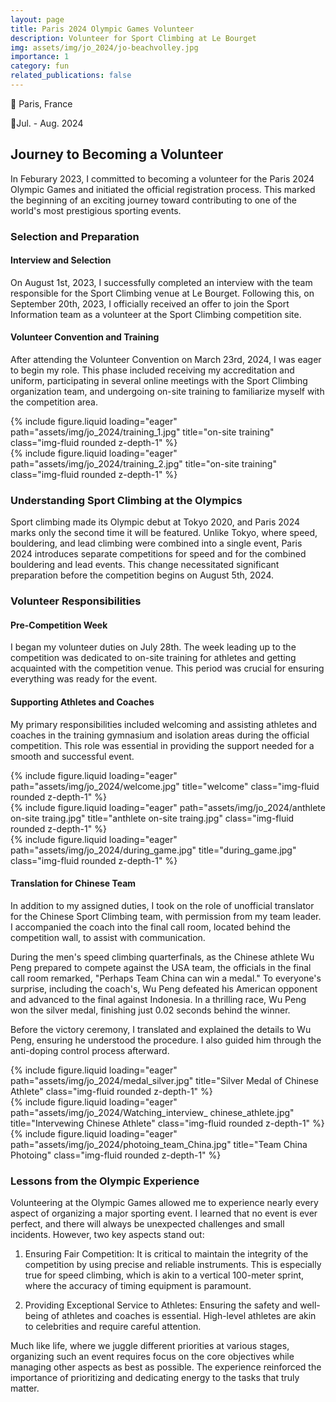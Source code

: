```yaml
---
layout: page
title: Paris 2024 Olympic Games Volunteer
description: Volunteer for Sport Climbing at Le Bourget
img: assets/img/jo_2024/jo-beachvolley.jpg
importance: 1
category: fun
related_publications: false
---
```


📍 Paris, France

📅Jul. - Aug. 2024

## Journey to Becoming a Volunteer
In Feburary 2023, I committed to becoming a volunteer for the Paris 2024 Olympic Games and initiated the official registration process. This marked the beginning of an exciting journey toward contributing to one of the world's most prestigious sporting events.

### Selection and Preparation
#### Interview and Selection
On August 1st, 2023, I successfully completed an interview with the team responsible for the Sport Climbing venue at Le Bourget. Following this, on September 20th, 2023, I officially received an offer to join the Sport Information team as a volunteer at the Sport Climbing competition site.

#### Volunteer Convention and Training
After attending the Volunteer Convention on March 23rd, 2024, I was eager to begin my role. This phase included receiving my accreditation and uniform, participating in several online meetings with the Sport Climbing organization team, and undergoing on-site training to familiarize myself with the competition area.


<div class="container">
    <div class="row justify-content-sm-center">
        <div class="col-sm-6 mt-3 mt-md-0">
            {% include figure.liquid loading="eager" path="assets/img/jo_2024/training_1.jpg" title="on-site training" class="img-fluid rounded z-depth-1" %}
            <!-- <div class="caption">
                on-site training
            </div> -->
        </div>
        <div class="col-sm-6 mt-3 mt-md-0">
            {% include figure.liquid loading="eager" path="assets/img/jo_2024/training_2.jpg" title="on-site training" class="img-fluid rounded z-depth-1" %}
            <!-- <div class="caption">
                on-site training
            </div> -->
        </div>
    </div>
</div>


### Understanding Sport Climbing at the Olympics
Sport climbing made its Olympic debut at Tokyo 2020, and Paris 2024 marks only the second time it will be featured. Unlike Tokyo, where speed, bouldering, and lead climbing were combined into a single event, Paris 2024 introduces separate competitions for speed and for the combined bouldering and lead events. This change necessitated significant preparation before the competition begins on August 5th, 2024.

### Volunteer Responsibilities
#### Pre-Competition Week
I began my volunteer duties on July 28th. The week leading up to the competition was dedicated to on-site training for athletes and getting acquainted with the competition venue. This period was crucial for ensuring everything was ready for the event.

#### Supporting Athletes and Coaches
My primary responsibilities included welcoming and assisting athletes and coaches in the training gymnasium and isolation areas during the official competition. This role was essential in providing the support needed for a smooth and successful event.

<div class="container">
    <div class="row justify-content-sm-center">
    <div class="d-flex align-items-baseline gap-4">
        <div class="col-sm-4 mt-3 mt-md-0">
            {% include figure.liquid loading="eager" path="assets/img/jo_2024/welcome.jpg" title="welcome" class="img-fluid rounded z-depth-1" %}
            <!-- <div class="caption">
                on-site training
            </div> -->
        </div>
        <div class="col-sm-4 mt-3 mt-md-0">
            {% include figure.liquid loading="eager" path="assets/img/jo_2024/anthlete on-site traing.jpg" title="anthlete on-site traing.jpg" class="img-fluid rounded z-depth-1" %}
            <!-- <div class="caption">
                on-site training
            </div> -->
        </div>
        <div class="col-sm-4 mt-3 mt-md-0">
            {% include figure.liquid loading="eager" path="assets/img/jo_2024/during_game.jpg" title="during_game.jpg" class="img-fluid rounded z-depth-1" %}
            <!-- <div class="caption">
                on-site training
            </div> -->
        </div>
    </div>
    </div>
</div>


#### Translation for Chinese Team
In addition to my assigned duties, I took on the role of unofficial translator for the Chinese Sport Climbing team, with permission from my team leader. I accompanied the coach into the final call room, located behind the competition wall, to assist with communication.

During the men's speed climbing quarterfinals, as the Chinese athlete Wu Peng prepared to compete against the USA team, the officials in the final call room remarked, "Perhaps Team China can win a medal." To everyone's surprise, including the coach's, Wu Peng defeated his American opponent and advanced to the final against Indonesia. In a thrilling race, Wu Peng won the silver medal, finishing just 0.02 seconds behind the winner.

Before the victory ceremony, I translated and explained the details to Wu Peng, ensuring he understood the procedure. I also guided him through the anti-doping control process afterward.


<div class="container">
    <div class="row justify-content-sm-center">
    <div class="d-flex align-items-baseline gap-4"> <!-- This line is for align the pictures, ref: https://fastbootstrap.com/docs/align-items/ -->
        <div class="col-sm-4 mt-3 mt-md-0">
            {% include figure.liquid loading="eager" path="assets/img/jo_2024/medal_silver.jpg" title="Silver Medal of Chinese Athlete" class="img-fluid rounded z-depth-1" %}
            <!-- <div class="caption">
                on-site training
            </div> -->
        </div>
        <div class="col-sm-4 mt-3 mt-md-0">
            {% include figure.liquid loading="eager" path="assets/img/jo_2024/Watching_interview_ chinese_athlete.jpg" title="Intervewing Chinese Athlete" class="img-fluid rounded z-depth-1" %}
            <!-- <div class="caption">
                on-site training
            </div> -->
        </div>
        <div class="col-sm-4 mt-3 mt-md-0">
            {% include figure.liquid loading="eager" path="assets/img/jo_2024/photoing_team_China.jpg" title="Team China Photoing" class="img-fluid rounded z-depth-1" %}
            <!-- <div class="caption">
                on-site training
            </div> -->
        </div>
    </div>
    </div>
</div>


### Lessons from the Olympic Experience
Volunteering at the Olympic Games allowed me to experience nearly every aspect of organizing a major sporting event. I learned that no event is ever perfect, and there will always be unexpected challenges and small incidents. However, two key aspects stand out:

1. Ensuring Fair Competition: It is critical to maintain the integrity of the competition by using precise and reliable instruments. This is especially true for speed climbing, which is akin to a vertical 100-meter sprint, where the accuracy of timing equipment is paramount.

2. Providing Exceptional Service to Athletes: Ensuring the safety and well-being of athletes and coaches is essential. High-level athletes are akin to celebrities and require careful attention.

Much like life, where we juggle different priorities at various stages, organizing such an event requires focus on the core objectives while managing other aspects as best as possible. The experience reinforced the importance of prioritizing and dedicating energy to the tasks that truly matter.
